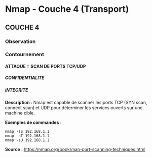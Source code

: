 # Nmap - Couche 4 (Transport)
## COUCHE 4

### Observation
### Contournement

#### ATTAQUE = SCAN DE PORTS TCP/UDP

##### CONFIDENTIALITE
##### INTEGRITE

**Description** :
Nmap est capable de scanner les ports TCP (SYN scan, connect scan) et UDP pour déterminer les services ouverts sur une machine cible.

**Exemples de commandes** :
```
nmap -sS 192.168.1.1
nmap -sT 192.168.1.1
nmap -sU 192.168.1.1
```

**Source** : https://nmap.org/book/man-port-scanning-techniques.html
